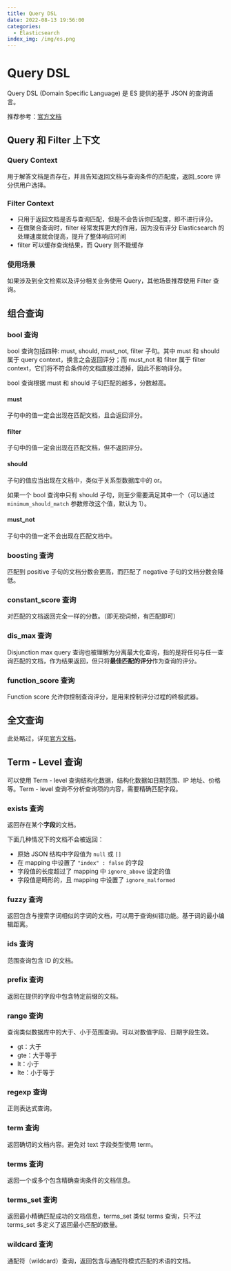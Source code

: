 ```yaml
---
title: Query DSL
date: 2022-08-13 19:56:00
categories:
  - Elasticsearch
index_img: /img/es.png
---
```


# Query DSL

Query DSL (Domain Specific Language) 是 ES 提供的基于 JSON 的查询语言。

推荐参考：[官方文档](https://www.elastic.co/guide/en/elasticsearch/reference/current/query-dsl.html)

## Query 和 Filter 上下文

### Query Context

用于解答文档是否存在，并且告知返回文档与查询条件的匹配度，返回_score 评分供用户选择。

### Filter Context

+ 只用于返回文档是否与查询匹配，但是不会告诉你匹配度，即不进行评分。
+ 在做聚合查询时，filter 经常发挥更大的作用，因为没有评分 Elasticsearch 的处理速度就会提高，提升了整体响应时间
+ filter 可以缓存查询结果，而 Query 则不能缓存

### 使用场景

如果涉及到全文检索以及评分相关业务使用 Query，其他场景推荐使用 Filter 查询。

## 组合查询

### bool 查询

bool 查询包括四种: must, should, must_not, filter 子句。其中 must 和 should 属于 query context，换言之会返回评分；而 must_not 和 filter 属于 filter context，它们将不符合条件的文档直接过滤掉，因此不影响评分。

bool 查询根据 must 和 should 子句匹配的越多，分数越高。

#### must

子句中的值一定会出现在匹配文档，且会返回评分。

#### filter

子句中的值一定会出现在匹配文档，但不返回评分。

#### should

子句的值应当出现在文档中，类似于关系型数据库中的 or。

如果一个 bool 查询中只有 should 子句，则至少需要满足其中一个（可以通过 `minimum_should_match` 参数修改这个值，默认为 1）。

#### must_not

子句中的值一定不会出现在匹配文档中。

### boosting 查询

匹配到 positive 子句的文档分数会更高，而匹配了 negative 子句的文档分数会降低。

### constant_score 查询

对匹配的文档返回完全一样的分数。（即无视词频，有匹配即可）

### dis_max 查询

Disjunction max query 查询也被理解为分离最大化查询，指的是将任何与任一查询匹配的文档，作为结果返回，但只将**最佳匹配的评分**作为查询的评分。

### function_score 查询

Function score 允许你控制查询评分，是用来控制评分过程的终极武器。

## 全文查询

此处略过，详见[官方文档](https://www.elastic.co/guide/en/elasticsearch/reference/current/full-text-queries.html)。

## Term - Level 查询

可以使用 Term - level 查询结构化数据，结构化数据如日期范围、IP 地址、价格等。Term - level 查询不分析查询项的内容，需要精确匹配字段。

### exists 查询

返回存在某个**字段**的文档。

下面几种情况下的文档不会被返回：

+ 原始 JSON 结构中字段值为 `null` 或 `[]`
+ 在 mapping 中设置了 `"index" : false` 的字段
+ 字段值的长度超过了 mapping 中 `ignore_above` 设定的值
+ 字段值是畸形的，且 mapping 中设置了 `ignore_malformed`

### fuzzy 查询

返回包含与搜索字词相似的字词的文档，可以用于查询纠错功能。基于词的最小编辑距离。

### ids 查询

范围查询包含 ID 的文档。

### prefix 查询

返回在提供的字段中包含特定前缀的文档。

### range 查询

查询类似数据库中的大于、小于范围查询。可以对数值字段、日期字段生效。

+ gt：大于
+ gte：大于等于
+ lt：小于
+ lte：小于等于

### regexp 查询

正则表达式查询。

### term 查询

返回确切的文档内容。避免对 text 字段类型使用 term。

### terms 查询

返回一个或多个包含精确查询条件的文档信息。

### terms_set 查询

返回最小精确匹配成功的文档信息，terms_set 类似 terms 查询，只不过terms_set 多定义了返回最小匹配的数量。

### wildcard 查询

通配符（wildcard）查询，返回包含与通配符模式匹配的术语的文档。